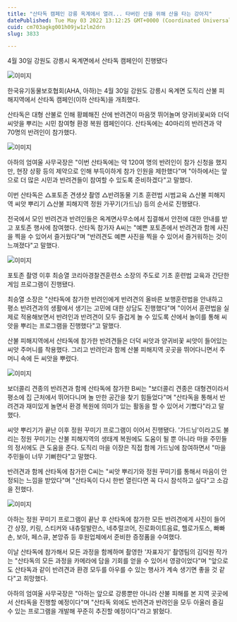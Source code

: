 ```yaml
---
title: "산타독 캠페인 강릉 옥계에서 열려... 타버린 산을 위해 산을 타는 강아지"
datePublished: Tue May 03 2022 13:12:25 GMT+0000 (Coordinated Universal Time)
cuid: cm703agkg001h09jw1zlm2drn
slug: 3833

---
```



4월 30일 강원도 강릉시 옥계면에서 산타독 캠페인이 진행됐다

![이미지](https://cdn.hashnode.com/res/hashnode/image/upload/v1739254597490/a19c2d75-f697-4f17-ac00-22b054a53ce1.jpeg)

한국유기동물보호협회(AHA, 아하)는 4월 30일 강원도 강릉시 옥계면 도직리 산불 피해지역에서 산타독 캠페인(이하 산타독)을 개최했다.

산타독은 대형 산불로 인해 황폐해진 산에 반려견이 마음껏 뛰어놀며 양귀비꽃씨와 더덕 씨앗을 뿌리는 시민 참여형 환경 복원 캠페인이다. 산타독에는 40마리의 반려견과 약 70명의 반려인이 참가했다.

![이미지](https://cdn.hashnode.com/res/hashnode/image/upload/v1739254600884/3417292d-846e-4217-bb5e-418da76e75bc.jpeg)

아하의 엄여울 사무국장은 "이번 산타독에는 약 120여 명의 반려인이 참가 신청을 했지만, 현장 상황 등의 제약으로 인해 부득이하게 참가 인원을 제한했다"며 "아하에서는 앞으로 더 많은 시민과 반려견들이 참여할 수 있도록 준비하겠다"고 말했다.

이번 산타독은 △포토존 견생샷 촬영 △반려동물 기초 훈련법 시범교육 △산불 피해지역 씨앗 뿌리기 △산불 피해지역 정원 가꾸기(가드닝) 등의 순서로 진행됐다.

전국에서 모인 반려견과 반려인들은 옥계면사무소에서 집결해서 안전에 대한 안내를 받고 포토존 행사에 참여했다. 산타독 참가자 A씨는 "예쁜 포토존에서 반려견과 함께 사진을 찍을 수 있어서 즐거웠다"며 "반려견도 예쁜 사진을 찍을 수 있어서 즐거워하는 것이 느껴졌다"고 말했다.

![이미지](https://cdn.hashnode.com/res/hashnode/image/upload/v1739254604385/0c7fe158-b538-4b8e-8973-2e73b7982af9.jpeg)

포토존 촬영 이후 최승열 코리아경찰견훈련소 소장의 주도로 기초 훈련법 교육과 간단한 게임 프로그램이 진행됐다.

최승열 소장은 "산타독에 참가한 반려인에게 반려견의 올바른 보행훈련법을 안내하고 평소 반려견과의 생활에서 생기는 고민에 대한 상담도 진행했다"며 "이어서 훈련법을 실제로 적용해보면서 반려인과 반려견이 모두 즐겁게 놀 수 있도록 산에서 놀이를 통해 씨앗을 뿌리는 프로그램을 진행했다"고 말했다.

산불 피해지역에서 산타독에 참가한 반려견들은 더덕 씨앗과 양귀비꽃 씨앗이 들어있는 씨앗 주머니를 착용했다. 그리고 반려인과 함께 산불 피해지역 곳곳을 뛰어다니면서 주머니 속에 든 씨앗을 뿌렸다.

![이미지](https://cdn.hashnode.com/res/hashnode/image/upload/v1739254607807/f7d51d08-98e4-46d5-be37-c96323dcd47f.jpeg)

보더콜리 견종의 반려견과 함께 산타독에 참가한 B씨는 "보더콜리 견종은 대형견이라서 평소에 집 근처에서 뛰어다니며 놀 만한 공간을 찾기 힘들었다"며 "산타독을 통해서 반려견과 재미있게 놀면서 환경 복원에 의미가 있는 활동을 할 수 있어서 기뻤다"라고 말했다.

씨앗 뿌리기가 끝난 이후 정원 꾸미기 프로그램이 이어서 진행됐다. '가드닝'이라고도 불리는 정원 꾸미기는 산불 피해지역의 생태계 복원에도 도움이 될 뿐 아니라 마을 주민들의 정서에도 큰 도움을 준다. 도직리 마을 이장은 직접 함께 가드닝에 참여하면서 "마을주민들이 너무 기뻐한다"고 말했다.

반려견과 함께 산타독에 참가한 C씨는 "씨앗 뿌리기와 정원 꾸미기를 통해서 마음이 안정되는 느낌을 받았다"며 "산타독이 다시 한번 열린다면 꼭 다시 참석하고 싶다"고 소감을 전했다.

![이미지](https://cdn.hashnode.com/res/hashnode/image/upload/v1739254611091/a3f2132d-bd92-467a-b808-d0e261fff214.jpeg)

아하는 정원 꾸미기 프로그램이 끝난 후 산타독에 참가한 모든 반려견에게 사진이 들어간 상장, 키링, 스티커와 내츄럴발란스, 네추럴코어, 진로화이트음료, 헬로가토스, 빠빠손, 보아, 페스큐, 본앙쥬 등 후원업체에서 준비한 증정품을 수여했다.

이날 산타독에 참가해서 모든 과정을 함께하며 촬영한 '자표자기' 촬영팀의 김덕원 작가는 "산타독의 모든 과정을 카메라에 담을 기회를 얻을 수 있어서 영광이었다"며 "앞으로도 산타독과 같이 반려견과 환경 모두를 아우를 수 있는 행사가 계속 생기면 좋을 것 같다"고 희망했다.

아하의 엄여울 사무국장은 "아하는 앞으로 강릉뿐만 아니라 산불 피해를 본 지역 곳곳에서 산타독을 진행할 예정이다"며 "산타독 외에도 반려견과 반려인을 모두 아울러 즐길 수 있는 프로그램을 개발해 꾸준히 추진할 예정이다"라고 밝혔다.